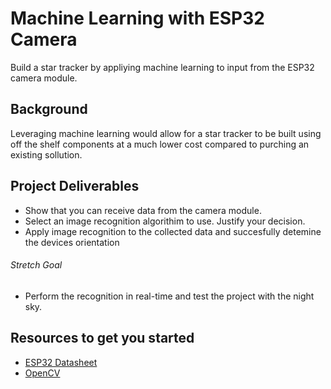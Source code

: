 # Machine Learning with ESP32 Camera 
Build a star tracker by appliying machine learning to input from the ESP32 camera module. 

## Background 
Leveraging machine learning would allow for a star tracker to be built using off the shelf components at a much lower cost compared to purching an existing sollution. 

## Project Deliverables
- Show that you can receive data from the camera module. 
- Select an image recognition algorithim to use. Justify your decision. 
- Apply image recognition to the collected data and succesfully detemine the devices orientation

###### Stretch Goal
- Perform the recognition in real-time and test the project with the night sky. 

## Resources to get you started 
- [ESP32 Datasheet]()
- [OpenCV](https://opencv.org/)
